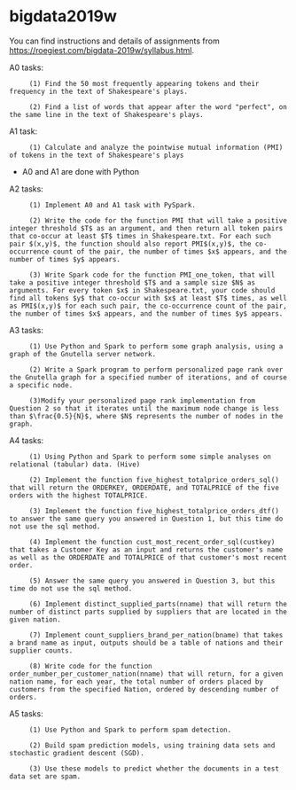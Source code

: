 # bigdata2019w
You can find instructions and details of assignments from https://roegiest.com/bigdata-2019w/syllabus.html.

A0 tasks: 

         (1) Find the 50 most frequently appearing tokens and their frequency in the text of Shakespeare's plays.

         (2) Find a list of words that appear after the word "perfect", on the same line in the text of Shakespeare's plays. 

  
A1 task: 

         (1) Calculate and analyze the pointwise mutual information (PMI) of tokens in the text of Shakespeare's plays
  
* A0 and A1 are done with Python

A2 tasks:
         
         (1) Implement A0 and A1 task with PySpark.
         
         (2) Write the code for the function PMI that will take a positive integer threshold $T$ as an argument, and then return all token pairs that co-occur at least $T$ times in Shakespeare.txt. For each such pair $(x,y)$, the function should also report PMI$(x,y)$, the co-occurrence count of the pair, the number of times $x$ appears, and the number of times $y$ appears.
         
         (3) Write Spark code for the function PMI_one_token, that will take a positive integer threshold $T$ and a sample size $N$ as arguments. For every token $x$ in Shakespeare.txt, your code should find all tokens $y$ that co-occur with $x$ at least $T$ times, as well as PMI$(x,y)$ for each such pair, the co-occurrence count of the pair, the number of times $x$ appears, and the number of times $y$ appears.
         
A3 tasks:

         (1) Use Python and Spark to perform some graph analysis, using a graph of the Gnutella server network.
         
         (2) Write a Spark program to perform personalized page rank over the Gnutella graph for a specified number of iterations, and of course a specific node.
         
         (3)Modify your personalized page rank implementation from Question 2 so that it iterates until the maximum node change is less than $\frac{0.5}{N}$, where $N$ represents the number of nodes in the graph.
         
A4 tasks:

         (1) Using Python and Spark to perform some simple analyses on relational (tabular) data. (Hive)
         
         (2) Implement the function five_highest_totalprice_orders_sql() that will return the ORDERKEY, ORDERDATE, and TOTALPRICE of the five orders with the highest TOTALPRICE.
         
         (3) Implement the function five_highest_totalprice_orders_dtf() to answer the same query you answered in Question 1, but this time do not use the sql method.
         
         (4) Implement the function cust_most_recent_order_sql(custkey) that takes a Customer Key as an input and returns the customer's name as well as the ORDERDATE and TOTALPRICE of that customer's most recent order.
         
         (5) Answer the same query you answered in Question 3, but this time do not use the sql method.
          
         (6) Implement distinct_supplied_parts(nname) that will return the number of distinct parts supplied by suppliers that are located in the given nation.
         
         (7) Implement count_suppliers_brand_per_nation(bname) that takes a brand name as input, outputs should be a table of nations and their supplier counts.
         
         (8) Write code for the function order_number_per_customer_nation(nname) that will return, for a given nation name, for each year, the total number of orders placed by customers from the specified Nation, ordered by descending number of orders.
         
A5 tasks:

         (1) Use Python and Spark to perform spam detection. 
         
         (2) Build spam prediction models, using training data sets and stochastic gradient descent (SGD).
         
         (3) Use these models to predict whether the documents in a test data set are spam.
